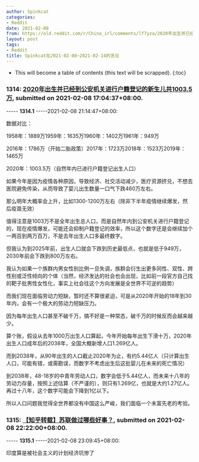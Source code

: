 ```yaml
---
author: Spinkcat
categories:
- Reddit
date: 2021-02-08
from: https://old.reddit.com/r/China_irl/comments/lf7yza/2020年出生并已经到公安机关进行户籍登记的新生儿共10035万/
layout: post
tags:
- Reddit
title: Spinkcat在2021-02-08~2021-02-14的言论
---
```


* This will become a table of contents (this text will be scrapped).
{:toc}

### 1314: [2020年出生并已经到公安机关进行户籍登记的新生儿共1003.5万](https://old.reddit.com/r/China_irl/comments/lf7yza/2020年出生并已经到公安机关进行户籍登记的新生儿共10035万/), submitted on 2021-02-08 17:04:37+08:00.

----- __1314.1__ -----2021-02-08 21:14:47+08:00:

数据对比：

1958年：1889万1959年：1635万1960年：1402万1961年：949万

2016年：1786万（开始二胎政策）2017年：1723万2018年：1523万2019年：1465万

2020年：1003.5万（自然年内已进行户籍登记出生人口）

如果今年是因为疫情各种原因，导致经济、社交活动减少，医疗资源挤兑，不想去医院避免传染，从而导致了婴儿出生数量一口气下跌460万左右。

那么明年大概率会上升，比如1300-1200万左右（除非下半年疫情继续爆发，然后疫苗无效）

值得注意是1003万不是全年出生总人口，而是自然年内到公安机关进行户籍登记的，现在疫情爆发，可能还会抑制户籍登记的效率，所以这个数字还是会继续加个一两百到两万百万，不是去年出生人口多最终数字。

但我认为到2025年前，出生人口就会下跌到历史最低点，也就是低于949万，2030年前会下跌到800万左右。

我认为如果一个族群内男女性别比例一旦失调，族群会衍生出更多同性、双性、跨性别或泛性倾向的个体（当然，经济发达的社会也会出现，比如前一段官方自己找的靶子批男性女性化，事实上社会往这个方向发展是全世界不可逆的趋势）

而我们现在面临劳动力短缺，暂时还不算很紧迫，可是从2020年开始的18年到30年内，会有一个极大的劳动力短缺压力。

因为每年出生人口甚至不破千万，搞不好是一种常态，破千万的时候反而会越来越少。

算个账，假设从去年1000万出生人口算起，今年开始每年出生下滑十万，2020年出生人口成年后的2038年，全国大概新增人口1.269亿人。

而到2038年，从90年出生的人口截止2020年为止，有约5.44亿人（只计算出生人口，可能有错，或需勘误，而数字不考虑出生后这批婴儿在未来的死亡情况）

到2038年，48-18岁的中青年劳动人口，数字会低于5.44亿人，而未来十八年的劳动力存量，按照上述估算（不严谨的），则只有1.269亿，也就是大约1.27亿人。再过十八年，这个数字可能会下降到1亿以下。

所以人口问题我觉得全世界都没有中国这么严峻，我们面临一个未富先老的考验。

### 1315: [【知乎转载】苏联做过哪些好事？](https://old.reddit.com/r/China_irl/comments/lfcs1r/知乎转载苏联做过哪些好事/), submitted on 2021-02-08 22:22:00+08:00.

----- __1315.1__ -----2021-02-08 23:09:45+08:00:

印度算是被社会主义的计划经济坑惨了

